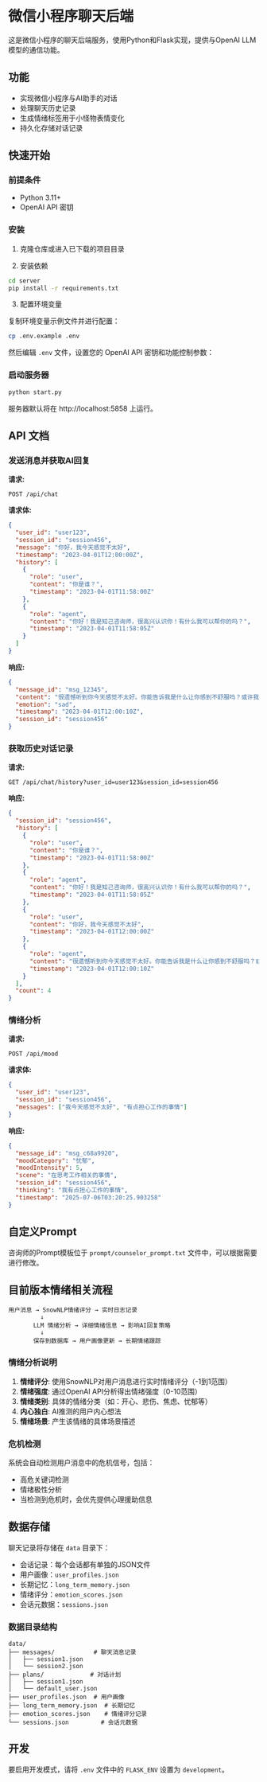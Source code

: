 # 微信小程序聊天后端

这是微信小程序的聊天后端服务，使用Python和Flask实现，提供与OpenAI LLM模型的通信功能。

## 功能

- 实现微信小程序与AI助手的对话
- 处理聊天历史记录
- 生成情绪标签用于小怪物表情变化
- 持久化存储对话记录

## 快速开始

### 前提条件

- Python 3.11+
- OpenAI API 密钥

### 安装

1. 克隆仓库或进入已下载的项目目录

2. 安装依赖

```bash
cd server
pip install -r requirements.txt
```

3. 配置环境变量

复制环境变量示例文件并进行配置：

```bash
cp .env.example .env
```

然后编辑 `.env` 文件，设置您的 OpenAI API 密钥和功能控制参数：


### 启动服务器

```bash
python start.py
```

服务器默认将在 http://localhost:5858 上运行。

## API 文档

### 发送消息并获取AI回复

**请求:**

```
POST /api/chat
```

**请求体:**

```json
{
  "user_id": "user123",
  "session_id": "session456", 
  "message": "你好，我今天感觉不太好",
  "timestamp": "2023-04-01T12:00:00Z",
  "history": [
    {
      "role": "user",
      "content": "你是谁？",
      "timestamp": "2023-04-01T11:58:00Z"
    },
    {
      "role": "agent",
      "content": "你好！我是知己咨询师，很高兴认识你！有什么我可以帮你的吗？",
      "timestamp": "2023-04-01T11:58:05Z"
    }
  ]
}
```

**响应:**

```json
{
  "message_id": "msg_12345",
  "content": "很遗憾听到你今天感觉不太好。你能告诉我是什么让你感到不舒服吗？或许我可以提供一些帮助。",
  "emotion": "sad",
  "timestamp": "2023-04-01T12:00:10Z",
  "session_id": "session456"
}
```

### 获取历史对话记录

**请求:**

```
GET /api/chat/history?user_id=user123&session_id=session456
```

**响应:**

```json
{
  "session_id": "session456",
  "history": [
    {
      "role": "user",
      "content": "你是谁？",
      "timestamp": "2023-04-01T11:58:00Z"
    },
    {
      "role": "agent",
      "content": "你好！我是知己咨询师，很高兴认识你！有什么我可以帮你的吗？",
      "timestamp": "2023-04-01T11:58:05Z"
    },
    {
      "role": "user",
      "content": "你好，我今天感觉不太好",
      "timestamp": "2023-04-01T12:00:00Z"
    },
    {
      "role": "agent",
      "content": "很遗憾听到你今天感觉不太好。你能告诉我是什么让你感到不舒服吗？或许我可以提供一些帮助。",
      "timestamp": "2023-04-01T12:00:10Z"
    }
  ],
  "count": 4
}
```

### 情绪分析

**请求:**

```
POST /api/mood
```

**请求体:**

```json
{
  "user_id": "user123",
  "session_id": "session456",
  "messages": ["我今天感觉不太好", "有点担心工作的事情"]
}
```

**响应:**

```json
{
  "message_id": "msg_c68a9920",
  "moodCategory": "忧郁",
  "moodIntensity": 5,
  "scene": "在思考工作相关的事情",
  "session_id": "session456",
  "thinking": "我有点担心工作的事情",
  "timestamp": "2025-07-06T03:20:25.903258"
}
```

## 自定义Prompt

咨询师的Prompt模板位于 `prompt/counselor_prompt.txt` 文件中，可以根据需要进行修改。

## 目前版本情绪相关流程

```
用户消息 → SnowNLP情绪评分 → 实时日志记录
         ↓
       LLM 情绪分析 → 详细情绪信息 → 影响AI回复策略
         ↓
       保存到数据库 → 用户画像更新 → 长期情绪跟踪
```

### 情绪分析说明

1. **情绪评分**: 使用SnowNLP对用户消息进行实时情绪评分（-1到1范围）
2. **情绪强度**: 通过OpenAI API分析得出情绪强度（0-10范围）
3. **情绪类别**: 具体的情绪分类（如：开心、悲伤、焦虑、忧郁等）
4. **内心独白**: AI推测的用户内心想法
5. **情绪场景**: 产生该情绪的具体场景描述

### 危机检测

系统会自动检测用户消息中的危机信号，包括：
- 高危关键词检测
- 情绪极性分析
- 当检测到危机时，会优先提供心理援助信息

## 数据存储

聊天记录将存储在 `data` 目录下：
- 会话记录：每个会话都有单独的JSON文件
- 用户画像：`user_profiles.json`
- 长期记忆：`long_term_memory.json`
- 情绪评分：`emotion_scores.json`
- 会话元数据：`sessions.json`

### 数据目录结构

```
data/
├── messages/           # 聊天消息记录
│   ├── session1.json
│   └── session2.json
├── plans/             # 对话计划
│   ├── session1.json
│   └── default_user.json
├── user_profiles.json  # 用户画像
├── long_term_memory.json  # 长期记忆
├── emotion_scores.json    # 情绪评分记录
└── sessions.json         # 会话元数据
```

## 开发

要启用开发模式，请将 `.env` 文件中的 `FLASK_ENV` 设置为 `development`。 